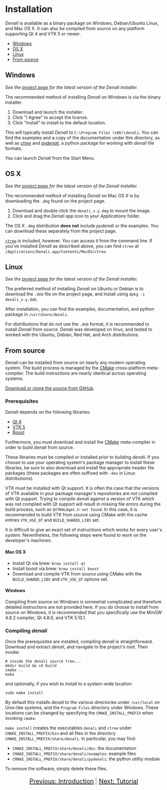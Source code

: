 # Installation

*Denali* is available as a binary package on Windows, Debian/Ubuntu Linux, and
Mac OS X. It can also be compiled from source on any platform supporting Qt 4
and VTK 5 or newer.

- [Windows](#windows)
- [OS X](#os-x)
- [Linux](#linux)
- [From source](#from-source)

## Windows
*See the [project page](http://denali.cse.ohio-state.edu) for the latest version
of the Denali installer.*

The recommended method of installing *Denali* on Windows is via the binary
installer. 

1. Download and launch the installer.
2. Click "I Agree" to accept the license.
3. Click "Install" to install to the default location.

This will typically install *Denali* to `C:\Program Files (x86)\denali`. You can
find the examples and a copy of the documentation under this directory, as well
as [*ctree*](./ctree.html) and [*pydenali*](../pydoc/_build/html/index.html), a
python package for working with *denali* file formats.

You can launch *Denali* from the Start Menu.

## OS X
*See the [project page](http://denali.cse.ohio-state.edu) for the latest version
of the Denali installer.*

The recommended method of installing *Denali* on Mac OS X is by downloading the
`.dmg` found on the project page.

1. Download and double click the `denali_x.y.dmg` to mount the image.
2. Click and drag the *Denali* app icon to your *Applications* folder.

The OS X `.dmg` distribution **does not** include *pydenali* or the examples.
You can download these separately from the project page.

[`ctree`](./ctree.html) *is* included, however. You can access it from the
command line. If you've installed *Denali* as described above, you can find
`ctree` at `/Applications/Denali.app/Contents/MacOS/ctree`.

## Linux
*See the [project page](http://denali.cse.ohio-state.edu) for the latest version
of the Denali installer.*

The preferred method of installing *Denali* on Ubuntu or Debian is to download
the `.deb` file on the project page, and install using `dpkg -i denali_x.y.deb`.

After installation, you can find the examples, documentation, and python package
in `/usr/share/denali`.

For distributions that do not use the `.deb` format, it is recommended to
install *Denali* from source. *Denali* was developed on linux, and tested to
worked with the Ubuntu, Debian, Red Hat, and Arch distributions.

## From source

*Denali* can be installed from source on nearly any modern operating system.
The build process is managed by the [CMake](http://www.cmake.org/)
cross-platform meta-compiler. The build instructions are nearly identical
across operating systems.

[Download or clone the source from GitHub](https://github.com/eldridgejm/denali).

### Prerequisites

*Denali* depends on the following libraries:

- [Qt 4](http://qt-project.org/)
- [VTK 5](http://www.vtk.org/)
- [Boost](http://www.boost.org/)

Furthermore, you must download and install the [CMake](http://www.cmake.org/)
meta-compiler in order to build *denali* from source.

These libraries must be compiled or installed prior to building *denali*. If you
choose to use your operating system's package manager to install these libraries,
be sure to also download and install the appropriate header file packages
(these packages are often suffixed with `-dev` in Linux distributions).

VTK must be installed with Qt support. It is often the case that the versions
of VTK available in your package manager's repositories are *not* compiled with
Qt support. Trying to compile *denali* against a version of VTK which was not
compiled with Qt support will result in missing file errors during the build
process, such as `QVTKWidget.h not found`.  In this case, it is recommended to
build VTK from source using CMake with the cache entries `VTK_USE_QT` and
`BUILD_SHARED_LIBS` set.

It is difficult to give an exact set of instructions which works for every
user's system.  Nevertheless, the following steps were found to work on the
developer's machines:

#### Mac OS X

- Install Qt via brew: `brew install qt`
- Install boost via brew: `brew install boost`
- Download and compile VTK from source using CMake with the `BUILD_SHARED_LIBS` and
  `VTK_USE_QT` options set.

#### Windows

Compiling from source on Windows is somewhat complicated and therefore detailed instructions
are not provided here. If you *do* choose to install from source on Windows, it is recommended
that you specifically use the MinGW 4.8.2 compiler, Qt 4.8.6, and VTK 5.10.1.

### Compiling *denali*

Once the prerequisites are installed, compiling *denali* is straightforward. Download
and extract *denali*, and navigate to the project's root. Then invoke:

    # inside the denali source tree...
    mkdir build && cd build
    cmake ..
    make

and optionally, if you wish to install to a system-wide location:

    sudo make install

By default this installs *denali* to the various directories under `/usr/local` on Unix-like
systems, and the `Program Files` directory under Windows. These locations can be changed by specifying
the `CMAKE_INSTALL_PREFIX` when invoking `cmake`.

`make install` creates the executables `denali` and `ctree` under
`CMAKE_INSTALL_PREFIX/bin` and all files in the directory
`CMAKE_INSTALL_PREFIX/share/denali`. In particular, you may find:

- `CMAKE_INSTALL_PREFIX/share/denali/doc`: the documentation
- `CMAKE_INSTALL_PREFIX/share/denali/examples`: example files
- `CMAKE_INSTALL_PREFIX/share/denali/pydenali`: the python utility module

To remove the software, 
simply delete these files.

<div style="text-align: center; margin-top: 20px">
<a href="./intro.html" style="font-size: 20px">Previous: Introduction</a>
<span style="font-size: 20px; opacity: .5"> | </span>
<a href="./tutorial.html" style="font-size: 20px">Next: Tutorial</a>
</div>
